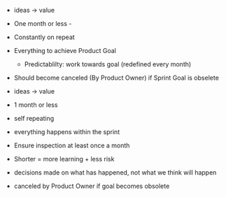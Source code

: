 - ideas -> value
- One month or less -
- Constantly on repeat
- Everything to achieve Product Goal
	- Predictablilty: work towards goal (redefined every month)
- Should become canceled (By Product Owner) if Sprint Goal is obselete

- ideas -> value
- 1 month or less
- self repeating
- everything happens within the sprint
- Ensure inspection at least once a month
- Shorter = more learning + less risk
- decisions made on what has happened, not what we think will happen
- canceled by Product Owner if goal becomes obsolete